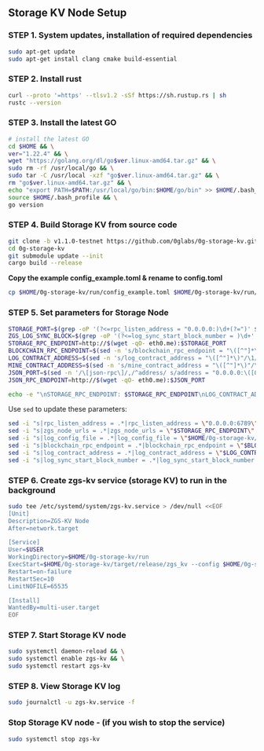 ## **Storage KV Node Setup**

### **STEP 1. System updates, installation of required dependencies**

```bash
sudo apt-get update
sudo apt-get install clang cmake build-essential
```

### **STEP 2. Install rust**

```bash
curl --proto '=https' --tlsv1.2 -sSf https://sh.rustup.rs | sh
rustc --version
```

### **STEP 3. Install the latest GO**

```bash
# install the latest GO
cd $HOME && \
ver="1.22.4" && \
wget "https://golang.org/dl/go$ver.linux-amd64.tar.gz" && \
sudo rm -rf /usr/local/go && \
sudo tar -C /usr/local -xzf "go$ver.linux-amd64.tar.gz" && \
rm "go$ver.linux-amd64.tar.gz" && \
echo "export PATH=$PATH:/usr/local/go/bin:$HOME/go/bin" >> $HOME/.bash_profile && \
source $HOME/.bash_profile && \
go version
```

### **STEP 4. Build Storage KV from source code**

```bash
git clone -b v1.1.0-testnet https://github.com/0glabs/0g-storage-kv.git
cd 0g-storage-kv
git submodule update --init
cargo build --release
```

**Copy the example config_example.toml & rename to config.toml**

```bash
cp $HOME/0g-storage-kv/run/config_example.toml $HOME/0g-storage-kv/run/config.toml
```

### **STEP 5. Set parameters for Storage Node**

```bash
STORAGE_PORT=$(grep -oP '(?<=rpc_listen_address = "0.0.0.0:)\d+(?=")' $HOME/0g-storage-node/run/config.toml)
ZGS_LOG_SYNC_BLOCK=$(grep -oP '(?<=log_sync_start_block_number = )\d+' $HOME/0g-storage-node/run/config.toml)
STORAGE_RPC_ENDPOINT=http://$(wget -qO- eth0.me):$STORAGE_PORT
BLOCKCHAIN_RPC_ENDPOINT=$(sed -n 's/blockchain_rpc_endpoint = "\([^"]*\)"/\1/p' $HOME/0g-storage-node/run/config.toml)
LOG_CONTRACT_ADDRESS=$(sed -n 's/log_contract_address = "\([^"]*\)"/\1/p' $HOME/0g-storage-node/run/config.toml)
MINE_CONTRACT_ADDRESS=$(sed -n 's/mine_contract_address = "\([^"]*\)"/\1/p' $HOME/0g-storage-node/run/config.toml)
JSON_PORT=$(sed -n '/\[json-rpc\]/,/^address/ s/address = "0.0.0.0:\([0-9]*\)".*/\1/p' $HOME/.0gchain/config/app.toml)
JSON_RPC_ENDPOINT=http://$(wget -qO- eth0.me):$JSON_PORT

echo -e "\nSTORAGE_RPC_ENDPOINT: $STORAGE_RPC_ENDPOINT\nLOG_CONTRACT_ADDRESS: $LOG_CONTRACT_ADDRESS\nMINE_CONTRACT_ADDRESS: $MINE_CONTRACT_ADDRESS\nBLOCKCHAIN_RPC_ENDPOINT: $BLOCKCHAIN_RPC_ENDPOINT\nJSON_RPC_ENDPOINT: $JSON_RPC_ENDPOINT\nZGS_LOG_SYNC_BLOCK: $ZGS_LOG_SYNC_BLOCK\n\n"
```

Use `sed` to update these parameters:

```bash
sed -i "s|rpc_listen_address = .*|rpc_listen_address = \"0.0.0.0:6789\"|" $HOME/0g-storage-kv/run/config.toml
sed -i "s|zgs_node_urls = .*|zgs_node_urls = \"$STORAGE_RPC_ENDPOINT\"|" $HOME/0g-storage-kv/run/config.toml
sed -i "s|log_config_file = .*|log_config_file = \"$HOME/0g-storage-kv/run/log_config\"|" $HOME/0g-storage-kv/run/config.toml
sed -i "s|blockchain_rpc_endpoint = .*|blockchain_rpc_endpoint = \"$BLOCKCHAIN_RPC_ENDPOINT\"|" $HOME/0g-storage-kv/run/config.toml
sed -i "s|log_contract_address = .*|log_contract_address = \"$LOG_CONTRACT_ADDRESS\"|" $HOME/0g-storage-kv/run/config.toml
sed -i "s|log_sync_start_block_number = .*|log_sync_start_block_number = $ZGS_LOG_SYNC_BLOCK|" $HOME/0g-storage-kv/run/config.toml
```

### **STEP 6. Create zgs-kv service (storage KV) to run in the background**

```bash
sudo tee /etc/systemd/system/zgs-kv.service > /dev/null <<EOF
[Unit]
Description=ZGS-KV Node
After=network.target

[Service]
User=$USER
WorkingDirectory=$HOME/0g-storage-kv/run
ExecStart=$HOME/0g-storage-kv/target/release/zgs_kv --config $HOME/0g-storage-kv/run/config.toml
Restart=on-failure
RestartSec=10
LimitNOFILE=65535

[Install]
WantedBy=multi-user.target
EOF
```

### **STEP 7. Start Storage KV node**

```bash
sudo systemctl daemon-reload && \
sudo systemctl enable zgs-kv && \
sudo systemctl restart zgs-kv
```

### **STEP 8. View Storage KV log**

```bash
sudo journalctl -u zgs-kv.service -f
```

### **Stop Storage KV node - (if you wish to stop the service)**

```bash
sudo systemctl stop zgs-kv
```

